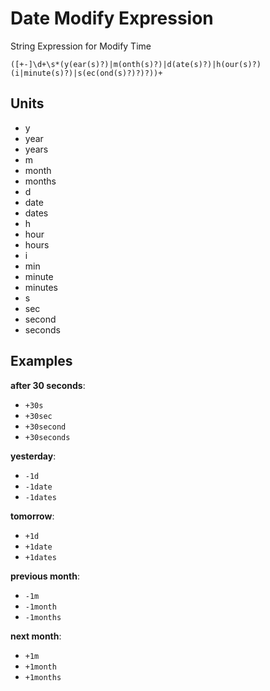 # Date Modify Expression

String Expression for Modify Time

```regexp
([+-]\d+\s*(y(ear(s)?)|m(onth(s)?)|d(ate(s)?)|h(our(s)?)(i|minute(s)?)|s(ec(ond(s)?)?)?))+
```

## Units

* y
* year
* years
* m
* month
* months
* d
* date
* dates
* h
* hour
* hours
* i
* min
* minute
* minutes
* s
* sec
* second
* seconds

## Examples

__after 30 seconds__:

* `+30s`
* `+30sec`
* `+30second`
* `+30seconds`

__yesterday__:

* `-1d`
* `-1date`
* `-1dates`

__tomorrow__:

* `+1d`
* `+1date`
* `+1dates`

__previous month__:

* `-1m`
* `-1month`
* `-1months`

__next month__:

* `+1m`
* `+1month`
* `+1months`
